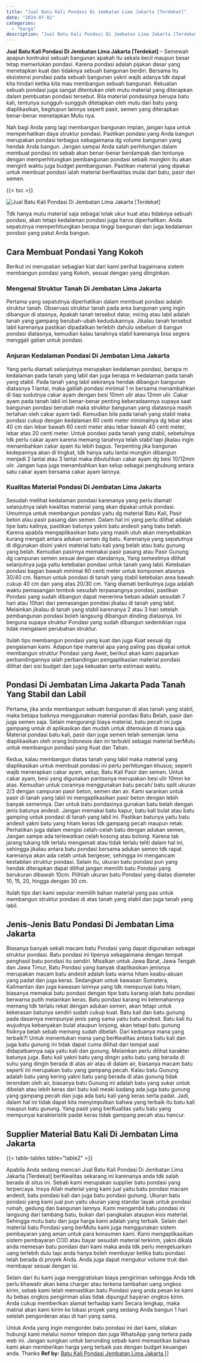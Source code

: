 ```yaml
---
title: "Jual Batu Kali Pondasi Di Jembatan Lima Jakarta [Terdekat]"
date: "2024-07-02"
categories: 
  - "harga"
description: "Jual Batu Kali Pondasi Di Jembatan Lima Jakarta [Terdekat]. Untuk Anda yang ingin mengorder batu pondasi ini dari kami, silakan hubungi kami melalui nomor te..."
---
```


**Jual Batu Kali Pondasi Di Jembatan Lima Jakarta \[Terdekat\]** – Semewah apapun kontruksi sebuah bangunan apakah itu sekala kecil maupun besar tetap memerlukan pondasi. Karena pondasi adalah pijakan dasar yang menetapkan kuat dan tidaknya sebuah bangunan berdiri. Bersama itu eksistensi pondasi pada sebuah bangunan yakni wajib adanya tdk dapat kita hindari ketika kita mau membangun sebuah bangunan. Kekuatan sebuah pondasi juga sangat ditentukan oleh mutu material yang diterapkan dalam pembuatan pondasi tersebut. Bila material pondasinya berupa batu kali, tentunya sungguh-sungguh ditetapkan oleh mutu dari batu yang diaplikasikan, begitupun lainnya seperti pasir, semen yang diterapkan benar-benar menetapkan Mutu nya.

Nah bagi Anda yang lagi membangun bangunan impian, jangan lupa untuk memperhatikan daya struktur pondasi. Pastikan pondasi yang Anda bangun merupakan pondasi terbagus sebagaimana dg volume bangunan yang hendak Anda bangun. Jangan sampai Anda salah perhitungan dalam membuat pondasi ini sebab akan benar-benar berdampak dan tentunya dengan memperhitungkan pembangunan pondasi sebaik mungkin itu akan mengirit waktu juga budget pembangunan. Pastikan material yang dipakai untuk membuat pondasi ialah material berKwalitas mulai dari batu, pasir dan semen.

{{< toc >}}

![Jual Batu Kali Pondasi Di Jembatan Lima Jakarta [Terdekat]](/images/jual-batu-kali-01.png)

Tdk hanya mutu material saja sebagai tolak ukur kuat atau tidaknya sebuah pondasi, akan tetapi kedalaman pondasi juga harus diperhatikan. Anda sepatutnya memperhitungkan berapa tinggi bangunan dan juga kedalaman pondasi yang patut Anda bangun.

## Cara Membuat Pondasi Yang Kokoh

Berikut ini merupakan sebagian kiat dari kami perihal bagaimana sistem membangun pondasi yang Kokoh, sesuai dengan yang diinginkan.

### Mengenal Struktur Tanah Di Jembatan Lima Jakarta

Pertama yang sepatutnya diperhatikan dalam membuat pondasi adalah struktur tanah. Observasi struktur tanah pada area bangunan yang ingin dibangun di atasnya, Apakah tanah tersebut datar, miring atau labil adalah tanah yang gampang berubah-ubah kedudukannya. Jikalau tanah tersebut labil karenanya pastikan dipadatkan terlebih dahulu sebelum di bangun pondasi diatasnya, kemudian kalau tanahnya stabil karenanya bisa segera menggali galian untuk pondasi.

### Anjuran Kedalaman Pondasi Di Jembatan Lima Jakarta

Yang perlu diamati selanjutnya merupakan kedalaman pondasi, berapa m kedalaman pada tanah yang labil dan juga berapa m kedalaman pada tanah yang stabil. Pada tanah yang labil sekiranya hendak dibangun bangunan diatasnya 1 lantai, maka galilah pondasi minimal 1 m bersama menambahkan di tiap sudutnya cakar ayam dengan besi 10mm ulir atau 12mm ulir. Cakar ayam pada tanah labil ini benar-benar penting keberadaannya supaya saat bangunan pondasi berubah maka struktur bangunan yang diatasnya masih tertahan oleh cakar ayam tadi. Kemudian bila pada tanah yang stabil maka pondasi cukup dengan kedalaman 60 centi meter minimalnya dg lebar atas 40 cm dan lebar bawah 60 centi meter atau lebar bawah 40 centi meter, lebar atas 20 centi meter. Untuk pondasi pada tanah yang stabil, sebetulnya tdk perlu cakar ayam karena memang tanahnya telah stabil tapi jikalau ingin menambahkan cakar ayam itu lebih bagus. Terpenting jika bangunan kedepannya akan di tingkat, tdk hanya satu lantai mungkin dibangun menjadi 2 lantai atau 3 lantai maka dibutuhkan cakar ayam dg besi 10/12mm ulir. Jangan lupa juga menambahkan kan selup sebagai penghubung antara satu cakar ayam bersama cakar ayam lainnya.

### Kualitas Material Pondasi Di Jembatan Lima Jakarta

Sesudah melihat kedalaman pondasi karenanya yang perlu diamati selanjutnya ialah kwalitas material yang akan dipakai untuk pondasi. Umumnya untuk membangun pondasi yaitu dg material Batu Kali, Pasir beton atau pasir pasang dan semen. Dalam hal ini yang perlu dilihat adalah tipe batu kalinya, pastikan batunya yakni batu andesit yang batu belah. Karena apabila mengaplikasikan batu yang masih utuh akan menyebabkan kurang mengait antara adukan semen dg batu. Karenanya yang sepatutnya di digunakan disini yakni material batu kali yang belah atau batu gunung yang belah. Kemudian pasirnya memakai pasir pasang atau Pasir Gunung dg campuran semen sesuai dengan standarnya, Yang semestinya dilihat selanjutnya juga yaitu ketebalan pondasi untuk tanah yang labil. Ketebalan pondasi bagian bawah minimal 60 centi meter untuk komponen atasnya 30/40 cm. Namun untuk pondasi di tanah yang stabil ketebalan area bawah cukup 40 cm dan yang atas 20/30 cm. Yang diamati berikutnya juga adalah waktu pemasangan tembok sesudah terpasangnya pondasi, pastikan Pondasi yang sudah dibangun dapat menerima beban adalah sesudah 7 hari atau 10hari dari pemasangan pondasi jikalau di tanah yang labil. Melainkan jikalau di tanah yang stabil karenanya 2 atau 3 hari setelah pembangunan pondasi boleh langsung dibangun dinding diatasnya. Ini berguna supaya struktur Pondasi yang sudah dibangun sedemikian rupa tidak mengalami perubahan struktur.

Itulah tips membangun pondasi yang kuat dan juga Kuat sesuai dg pengalaman kami. Adapun tipe material apa yang paling pas dipakai untuk membangun struktur Pondasi yang Awet, berikut akan kami paparkan perbandingannya ialah perbandingan pengaplikasian material pondasi dilihat dari sisi budget dan juga kekuatan serta estimasi waktu.

## Pondasi Di Jembatan Lima Jakarta Pada Tanah Yang Stabil dan Labil

Pertama, jika anda membangun sebuah bangunan di atas tanah yang stabil, maka betapa baiknya menggunakan material pondasi Batu Belah, pasir dan juga semen saja. Selain mengurangi biaya material, batu pecah ini juga gampang untuk di aplikasikan dan mudah untuk ditemukan di mana saja. Material pondasi batu kali, pasir dan juga semen telah semenjak lama diaplikasikan oleh orang Indonesia dan ini terbukti sebagai material berMutu untuk membangun pondasi yang Kuat dan Tahan.

Kedua, kalau membangun diatas tanah yang labil maka material yang diaplikasikan untuk membuat pondasi ini perlu perhitungan khusus; seperti wajib menerapkan cakar ayam, selup, Batu Kali Pasir dan semen. Untuk cakar ayam, besi yang digunakan pantasnya merupakan besi ulir 10mm ke atas. Kemudian untuk corannya menggunakan batu pecah/ batu split ukuran 2/3 dengan campuran pasir beton, semen dan air. Kami sarankan untuk pasir di tanah yang labil ini mengaplikasikan pasir beton dengan lebih banyak semennya. Dan untuk batu pondasinya gunakan batu belah dengan jenis batunya andesit. Jangan memakai batu kapur, batu kali bulat atau batu gamping untuk pondasi di tanah yang labil ini. Pastikan batunya yaitu batu andesit yakni batu yang hitam keras tdk gampang pecah maupun retak. Perhatikan juga dalam mengisi celah-celah batu dengan adukan semen, Jangan sampe ada terlewatkan celah kosong atau bolong. Karena tak jarang tukang tdk terlalu mengamati atau tidak terlalu teliti dalam hal ini, sehingga jikalau antara batu pondasi bersama adukan semen tdk rapat karenanya akan ada celah untuk bergeser, sehingga ini mengancam kestabilan struktur pondasi. Selain itu, ukuran batu pondasi pun yang hendak diterapkan dapat dilihat jangan memilih batu Pondasi yang berukuran dibawah 10cm. Pilihlah ukuran batu Pondasi yang diatas diameter 10, 15, 20, hingga dengan 30 cm.

Itulah tips dari kami seputar memilih bahan material yang pas untuk membangun struktur pondasi di atas tanah yang stabil dan juga tanah yang labil.

## Jenis-Jenis Batu Pondasi Di Jembatan Lima Jakarta

Biasanya banyak sekali macam batu Pondasi yang dapat digunakan sebagai struktur pondasi. Batu pondasi ini tipenya sebagaimana dengan tempat penghasil batu pondasi itu sendiri. Misalkan untuk Jawa Barat, Jawa Tengah dan Jawa Timur, Batu Pondasi yang banyak diaplikasikan jenisnya merupakan macam batu andesit adalah batu warna hitam keabu-abuan yang padat dan juga keras. Sedangkan untuk kawasan Sumatera, Kalimantan dan juga kawasan lainnya yang tdk mempunyai batu hitam, biasanya memakai batu pondasi dengan tipe batu karang ialah batu pondasi berwarna putih melainkan keras. Batu pondasi karang ini kelemahannya memang tdk terlalu rekat dengan adukan semen, akan tetapi untuk kekerasan batunya sendiri sudah cukup kuat. Batu kali dan batu gunung pada dasarnya mempunyai jenis yang sama yaitu batu andesit. Batu kali itu wujudnya kebanyakan bulat ataupun lonjong, akan tetapi batu gunung fisiknya belah sebab memang sudah dibelah. Dari keduanya mana yang terbaik?! Untuk menentukan mana yang berKwalitas antara batu kali dan juga batu gunung ini tidak dapat cuma dilihat dari tempat asal didapatkannya saja yaitu kali dan gunung. Melainkan perlu dilihat karakter batunya juga. Batu kali yakni batu yang dingin yaitu batu yang berada di suhu yang dingin berada di atas air atau di dalam air, biasanya macam batu seperti ini merupakan batu yang gampang pecah. Kalau batu Gunung adalah batu yang kering yakni batu yang berada di atas gunung tidak terendam oleh air, biasanya batu Gunung ini adalah batu yang sukar untuk dibelah atau lebih keras dari batu kali meski kadang ada juga batu gunung yang gampang pecah dan juga ada batu kali yang keras serta padat. Jadi, dalam hal ini tidak dapat kita menyimpulkan bahwa yang terbaik itu batu kali maupun batu gunung. Yang pasti yang berKualitas yaitu batu yang mempunyai karakteristik padat keras tidak gampang pecah atau hancur.

## Supplier Material Batu Kali Di Jembatan Lima Jakarta

{{< table-tables table="table2" >}}

Apabila Anda sedang mencari Jual Batu Kali Pondasi Di Jembatan Lima Jakarta \[Terdekat\] berKwalitas sekarang ini karenanya anda tdk salah berada di situs ini. Sebab kami merupakan supplier batu pondasi yang terpercaya. Insya Allah material yang kami jual yaitu batu pondasi macam andesit, batu pondasi kali dan juga batu pondasi gunung. Ukuran batu pondasi yang kami jual pun yaitu ukuran yang standar layak untuk pondasi rumah, gedung dan bangunan lainnya. Kami mengambil batu pondasi ini langsung dari tambang batu, bukan dari pangkalan ataupun kios material. Sehingga mutu batu dan juga harga kami adalah yang terbaik. Selain dari material batu Pondasi yang berMutu kami juga menggunakan sistem pembayaran yang aman untuk para konsumen kami. Kami mengaplikasikan sistem pembayaran COD atau bayar sesudah material terkirim, yakni dikala anda memesan batu pondasi dari kami maka anda tdk perlu mengeluarkan uang terlebih dulu tapi anda hanya boleh membayar ketika batu pondasi telah berada di proyek Anda. Anda juga dapat mengukur volume truk dan membayar sesuai dengan isi.

Selain dari itu kami juga menggratiskan biaya pengiriman sehingga Anda tdk perlu khawatir akan kena charger atau terkena tambahan uang ongkos kirim, sebab kami telah memastikan batu Pondasi yang anda pesan ke kami itu bebas ongkos pengiriman alias tidak dipungut bayaran ongkos kirim. Anda cukup memberikan alamat terhadap kami Secara lengkap, maka matrial akan kami kirim ke lokasi proyek yang sedang Anda bangun 1 hari setelah pengorderan atau di hari yang sama.

Untuk Anda yang ingin mengorder batu pondasi ini dari kami, silakan hubungi kami melalui nomor telepon dan juga WhatsApp yang tertera pada web ini. Jangan sungkan untuk berunding sebab kami memastikan bahwa kami akan memberikan harga yang terbaik pas dengan budget keuangan anda. Thanks
**Ref by:** [Batu Kali Pondasi Jembatan Lima Jakarta []](https://id.wikipedia.org/wiki/Batu)
